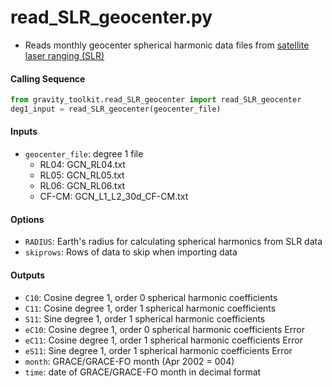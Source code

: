 read_SLR_geocenter.py
=====================

 - Reads monthly geocenter spherical harmonic data files from [satellite laser ranging (SLR)](ftp://ftp.csr.utexas.edu/pub/slr/geocenter/)

#### Calling Sequence
```python
from gravity_toolkit.read_SLR_geocenter import read_SLR_geocenter
deg1_input = read_SLR_geocenter(geocenter_file)
```

#### Inputs
 - `geocenter_file`: degree 1 file
     - RL04: GCN_RL04.txt
     - RL05: GCN_RL05.txt
     - RL06: GCN_RL06.txt
     - CF-CM: GCN_L1_L2_30d_CF-CM.txt

#### Options
 - `RADIUS`: Earth's radius for calculating spherical harmonics from SLR data
 - `skiprows`: Rows of data to skip when importing data

#### Outputs
 - `C10`: Cosine degree 1, order 0 spherical harmonic coefficients
 - `C11`: Cosine degree 1, order 1 spherical harmonic coefficients
 - `S11`: Sine degree 1, order 1 spherical harmonic coefficients
 - `eC10`: Cosine degree 1, order 0 spherical harmonic coefficients Error
 - `eC11`: Cosine degree 1, order 1 spherical harmonic coefficients Error
 - `eS11`: Sine degree 1, order 1 spherical harmonic coefficients Error
 - `month`: GRACE/GRACE-FO month (Apr 2002 = 004)
 - `time`: date of GRACE/GRACE-FO month in decimal format

